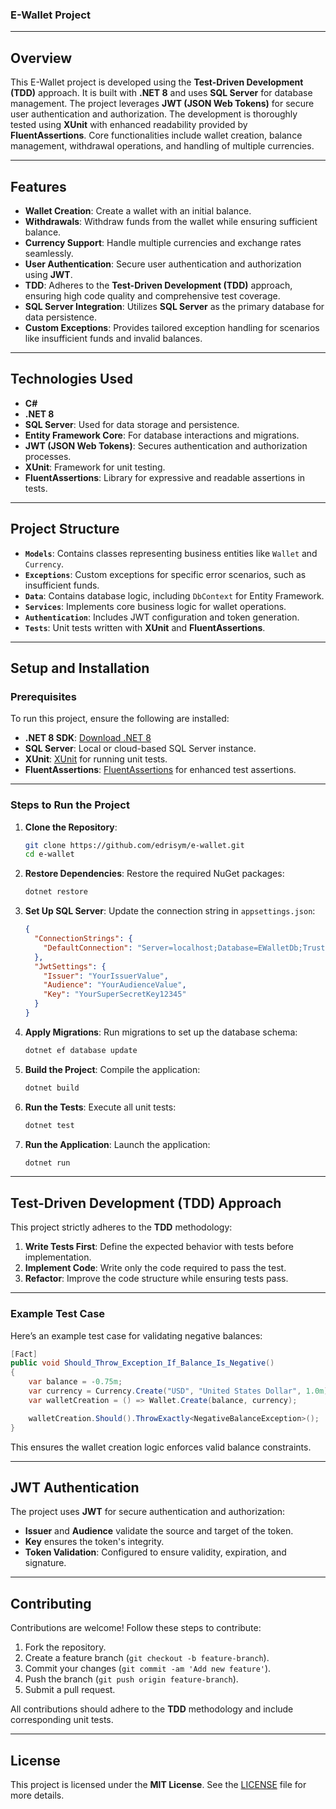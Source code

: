 ### E-Wallet Project

---

## **Overview**
This E-Wallet project is developed using the **Test-Driven Development (TDD)** approach. It is built with **.NET 8** and uses **SQL Server** for database management. The project leverages **JWT (JSON Web Tokens)** for secure user authentication and authorization. The development is thoroughly tested using **XUnit** with enhanced readability provided by **FluentAssertions**. Core functionalities include wallet creation, balance management, withdrawal operations, and handling of multiple currencies.

---

## **Features**
- **Wallet Creation**: Create a wallet with an initial balance.
- **Withdrawals**: Withdraw funds from the wallet while ensuring sufficient balance.
- **Currency Support**: Handle multiple currencies and exchange rates seamlessly.
- **User Authentication**: Secure user authentication and authorization using **JWT**.
- **TDD**: Adheres to the **Test-Driven Development (TDD)** approach, ensuring high code quality and comprehensive test coverage.
- **SQL Server Integration**: Utilizes **SQL Server** as the primary database for data persistence.
- **Custom Exceptions**: Provides tailored exception handling for scenarios like insufficient funds and invalid balances.

---

## **Technologies Used**
- **C#**
- **.NET 8**
- **SQL Server**: Used for data storage and persistence.
- **Entity Framework Core**: For database interactions and migrations.
- **JWT (JSON Web Tokens)**: Secures authentication and authorization processes.
- **XUnit**: Framework for unit testing.
- **FluentAssertions**: Library for expressive and readable assertions in tests.

---

## **Project Structure**
- **`Models`**: Contains classes representing business entities like `Wallet` and `Currency`.
- **`Exceptions`**: Custom exceptions for specific error scenarios, such as insufficient funds.
- **`Data`**: Contains database logic, including `DbContext` for Entity Framework.
- **`Services`**: Implements core business logic for wallet operations.
- **`Authentication`**: Includes JWT configuration and token generation.
- **`Tests`**: Unit tests written with **XUnit** and **FluentAssertions**.

---

## **Setup and Installation**

### **Prerequisites**
To run this project, ensure the following are installed:
- **.NET 8 SDK**: [Download .NET 8](https://dotnet.microsoft.com/download/dotnet/8.0)
- **SQL Server**: Local or cloud-based SQL Server instance.
- **XUnit**: [XUnit](https://xunit.net/) for running unit tests.
- **FluentAssertions**: [FluentAssertions](https://fluentassertions.com/) for enhanced test assertions.

---

### **Steps to Run the Project**

1. **Clone the Repository**:
   ```bash
   git clone https://github.com/edrisym/e-wallet.git
   cd e-wallet
   ```

2. **Restore Dependencies**:
   Restore the required NuGet packages:
   ```bash
   dotnet restore
   ```

3. **Set Up SQL Server**:
   Update the connection string in `appsettings.json`:
   ```json
   {
     "ConnectionStrings": {
       "DefaultConnection": "Server=localhost;Database=EWalletDb;Trusted_Connection=True;"
     },
     "JwtSettings": {
       "Issuer": "YourIssuerValue",
       "Audience": "YourAudienceValue",
       "Key": "YourSuperSecretKey12345"
     }
   }
   ```

4. **Apply Migrations**:
   Run migrations to set up the database schema:
   ```bash
   dotnet ef database update
   ```

5. **Build the Project**:
   Compile the application:
   ```bash
   dotnet build
   ```

6. **Run the Tests**:
   Execute all unit tests:
   ```bash
   dotnet test
   ```

7. **Run the Application**:
   Launch the application:
   ```bash
   dotnet run
   ```

---

## **Test-Driven Development (TDD) Approach**
This project strictly adheres to the **TDD** methodology:
1. **Write Tests First**: Define the expected behavior with tests before implementation.
2. **Implement Code**: Write only the code required to pass the test.
3. **Refactor**: Improve the code structure while ensuring tests pass.

---

### **Example Test Case**

Here’s an example test case for validating negative balances:

```csharp
[Fact]
public void Should_Throw_Exception_If_Balance_Is_Negative()
{
    var balance = -0.75m;
    var currency = Currency.Create("USD", "United States Dollar", 1.0m);
    var walletCreation = () => Wallet.Create(balance, currency);

    walletCreation.Should().ThrowExactly<NegativeBalanceException>();
}
```

This ensures the wallet creation logic enforces valid balance constraints.

---

## **JWT Authentication**

The project uses **JWT** for secure authentication and authorization:
- **Issuer** and **Audience** validate the source and target of the token.
- **Key** ensures the token's integrity.
- **Token Validation**: Configured to ensure validity, expiration, and signature.

---

## **Contributing**

Contributions are welcome! Follow these steps to contribute:
1. Fork the repository.
2. Create a feature branch (`git checkout -b feature-branch`).
3. Commit your changes (`git commit -am 'Add new feature'`).
4. Push the branch (`git push origin feature-branch`).
5. Submit a pull request.

All contributions should adhere to the **TDD** methodology and include corresponding unit tests.

---

## **License**

This project is licensed under the **MIT License**. See the [LICENSE](LICENSE) file for more details.